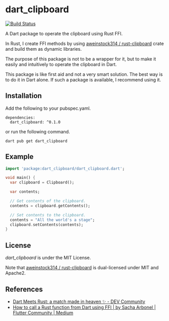 # dart_clipboard

[![Build Status](https://app.travis-ci.com/ippee/dart_clipboard.svg?branch=master)](https://app.travis-ci.com/ippee/dart_clipboard)

A Dart package to operate the clipboard using Rust FFI.

In Rust, I create FFI methods by using [aweinstock314 / rust-clipboard](https://github.com/aweinstock314/rust-clipboard) crate and build them as dynamic libraries.

The purpose of this package is not to be a wrapper for it, but to make it easily and intuitively to operate the clipboard in Dart.

This package is like first aid and not a very smart solution. The best way is to do it in Dart alone. If such a package is available, I recommend using it.

## Installation

Add the following to your pubspec.yaml.

```
dependencies:
  dart_clipboard: ^0.1.0
```

or run the following command.

```shell
dart pub get dart_clipboard
```

## Example

```dart
import 'package:dart_clipboard/dart_clipboard.dart';

void main() {
  var clipboard = Clipboard();

  var contents;

  // Get contents of the clipboard.
  contents = clipboard.getContents();

  // Set contents to the clipboard.
  contents = "All the world's a stage";
  clipboard.setContents(contents);
}
```

## License

_dart_clipboard_ is under the MIT License.

Note that [aweinstock314 / rust-clipboard](https://github.com/aweinstock314/rust-clipboard) is dual-licensed under MIT and Apache2.

## References

- [Dart Meets Rust: a match made in heaven ✨ - DEV Community](https://dev.to/sunshine-chain/dart-meets-rust-a-match-made-in-heaven-9f5)
- [How to call a Rust function from Dart using FFI | by Sacha Arbonel | Flutter Community | Medium](https://medium.com/flutter-community/how-to-call-a-rust-function-from-dart-using-ffi-f48f3ea3af2c)
